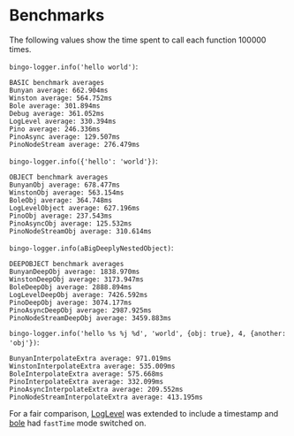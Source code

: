 # Benchmarks

The following values show the time spent to call each function 100000 times.

`bingo-logger.info('hello world')`:

```
BASIC benchmark averages
Bunyan average: 662.904ms
Winston average: 564.752ms
Bole average: 301.894ms
Debug average: 361.052ms
LogLevel average: 330.394ms
Pino average: 246.336ms
PinoAsync average: 129.507ms
PinoNodeStream average: 276.479ms
```

`bingo-logger.info({'hello': 'world'})`:

```
OBJECT benchmark averages
BunyanObj average: 678.477ms
WinstonObj average: 563.154ms
BoleObj average: 364.748ms
LogLevelObject average: 627.196ms
PinoObj average: 237.543ms
PinoAsyncObj average: 125.532ms
PinoNodeStreamObj average: 310.614ms
```

`bingo-logger.info(aBigDeeplyNestedObject)`:

```
DEEPOBJECT benchmark averages
BunyanDeepObj average: 1838.970ms
WinstonDeepObj average: 3173.947ms
BoleDeepObj average: 2888.894ms
LogLevelDeepObj average: 7426.592ms
PinoDeepObj average: 3074.177ms
PinoAsyncDeepObj average: 2987.925ms
PinoNodeStreamDeepObj average: 3459.883ms
```

`bingo-logger.info('hello %s %j %d', 'world', {obj: true}, 4, {another: 'obj'})`:

```
BunyanInterpolateExtra average: 971.019ms
WinstonInterpolateExtra average: 535.009ms
BoleInterpolateExtra average: 575.668ms
PinoInterpolateExtra average: 332.099ms
PinoAsyncInterpolateExtra average: 209.552ms
PinoNodeStreamInterpolateExtra average: 413.195ms
```

For a fair comparison, [LogLevel](https://npm.im/loglevel) was extended
to include a timestamp and [bole](https://npm.im/bole) had
`fastTime` mode switched on.
